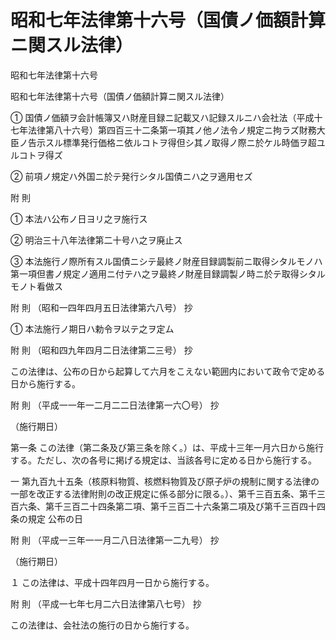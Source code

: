 # 昭和七年法律第十六号（国債ノ価額計算ニ関スル法律）

昭和七年法律第十六号

昭和七年法律第十六号（国債ノ価額計算ニ関スル法律）

① 国債ノ価額ヲ会計帳簿又ハ財産目録ニ記載又ハ記録スルニハ会社法（平成十七年法律第八十六号）第四百三十二条第一項其ノ他ノ法令ノ規定ニ拘ラズ財務大臣ノ告示スル標準発行価格ニ依ルコトヲ得但シ其ノ取得ノ際ニ於ケル時価ヲ超ユルコトヲ得ズ

② 前項ノ規定ハ外国ニ於テ発行シタル国債ニハ之ヲ適用セズ

附 則

① 本法ハ公布ノ日ヨリ之ヲ施行ス

② 明治三十八年法律第二十号ハ之ヲ廃止ス

③ 本法施行ノ際所有スル国債ニシテ最終ノ財産目録調製前ニ取得シタルモノハ第一項但書ノ規定ノ適用ニ付テハ之ヲ最終ノ財産目録調製ノ時ニ於テ取得シタルモノト看做ス

附 則 （昭和一四年四月五日法律第六八号） 抄

① 本法施行ノ期日ハ勅令ヲ以テ之ヲ定ム

附 則 （昭和四九年四月二日法律第二三号） 抄

この法律は、公布の日から起算して六月をこえない範囲内において政令で定める日から施行する。

附 則 （平成一一年一二月二二日法律第一六〇号） 抄

（施行期日）

第一条 この法律（第二条及び第三条を除く。）は、平成十三年一月六日から施行する。ただし、次の各号に掲げる規定は、当該各号に定める日から施行する。

一 第九百九十五条（核原料物質、核燃料物質及び原子炉の規制に関する法律の一部を改正する法律附則の改正規定に係る部分に限る。）、第千三百五条、第千三百六条、第千三百二十四条第二項、第千三百二十六条第二項及び第千三百四十四条の規定 公布の日

附 則 （平成一三年一一月二八日法律第一二九号） 抄

（施行期日）

１ この法律は、平成十四年四月一日から施行する。

附 則 （平成一七年七月二六日法律第八七号） 抄

この法律は、会社法の施行の日から施行する。
